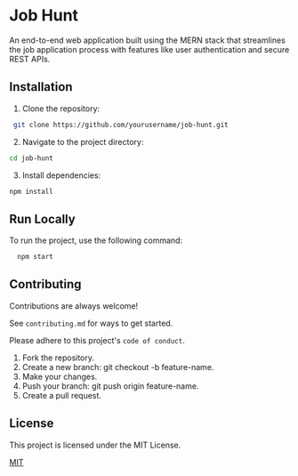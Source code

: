 
# Job Hunt

An end-to-end web application built using the MERN stack that streamlines the job application process with features like user authentication and secure REST APIs.




## Installation

1. Clone the repository:

```bash
 git clone https://github.com/yourusername/job-hunt.git

```
2. Navigate to the project directory:

```bash
cd job-hunt


```
3. Install dependencies:

```bash
npm install


```

    
## Run Locally

To run the project, use the following command:


```bash
  npm start

```

## Contributing

Contributions are always welcome!

See `contributing.md` for ways to get started.

Please adhere to this project's `code of conduct`.

1. Fork the repository.
2. Create a new branch: git checkout -b feature-name.
3. Make your changes.
4. Push your branch: git push origin feature-name.
5. Create a pull request.
## License

This project is licensed under the MIT License.

[MIT](https://choosealicense.com/licenses/mit/)

